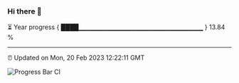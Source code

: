### Hi there 👋

⏳ Year progress { ████▁▁▁▁▁▁▁▁▁▁▁▁▁▁▁▁▁▁▁▁▁▁▁▁▁▁ } 13.84 %

---

⏰ Updated on Mon, 20 Feb 2023 12:22:11 GMT

![Progress Bar CI](https://github.com/liununu/liununu/workflows/Progress%20Bar%20CI/badge.svg)
